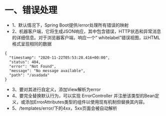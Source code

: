 # 一、错误处理
* 1、默认情况下，Spring Boot提供/error处理所有错误的映射
* 2、机器客户端，它将生成JSON响应，其中包含错误，HTTP状态和异常消息的详细信息。对于浏览器客户端，响应一个“ whitelabel”错误视图，以HTML格式呈现相同的数据
````
{
  "timestamp": "2020-11-22T05:53:28.416+00:00",
  "status": 404,
  "error": "Not Found",
  "message": "No message available",
  "path": "/asadada"
}
````
* 3、要对其进行自定义，添加View解析为error
* 4、要完全替换默认行为，可以实现 ErrorController 并注册该类型的Bean定义，或添加ErrorAttributes类型的组件以使用现有机制但替换其内容。
* 5、/templates/error/下的4xx，5xx页面会被自动解析